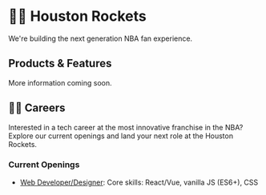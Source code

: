 # 🚀🏀 Houston Rockets
We're building the next generation NBA fan experience.

## Products & Features
More information coming soon.

## 🧑‍💻 Careers
Interested in a tech career at the most innovative franchise in the NBA? Explore our current openings and land your next role at the Houston Rockets.

### Current Openings
- [Web Developer/Designer](https://www.teamworkonline.com/basketball-jobs/nbateamjobs/houston-rockets/web-developer-designer-2002262): Core skills: React/Vue, vanilla JS (ES6+), CSS
